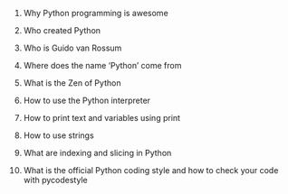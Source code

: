 1. Why Python programming is awesome

2. Who created Python

3. Who is Guido van Rossum

4. Where does the name ‘Python’ come from

5. What is the Zen of Python

6. How to use the Python interpreter

7. How to print text and variables using print

8. How to use strings

9. What are indexing and slicing in Python

10. What is the official Python coding style and how to check your code with pycodestyle

